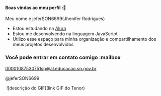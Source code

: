 #### Boas vindas ao meu perfil :💙

Meu nome é jeferSON6699(Jhenifer Rodrigues)


- Estou estudando na [Alura](https://www.alura.com.br)
- Estou me desenvolvendo na linguagem JavaScript
- Utilizo esse espaço para minha organização e compartilhamento dos meus projetos desenvolvidos

### Você pode entrar em contato comigo :mailbox

00001087530751sp@al.educacao.sp.gov.br

@jeferSON6699

![]()
![descrição do GIF](link GIF do Tenor)

